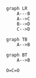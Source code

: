 <!--
#   Mermaid and SMILES
-->

<!-- #T# Table of contents -->

<!-- #C# Mermaid -->
<!-- #C# SMILES -->

<!-- #T# Beginning of content -->

<!-- #C# Mermaid -->

<!-- # |------------------------------------------------------------- -->
<!-- #T# Mermaid is used in Markdown to create diagrams such as graphs, pie charts, Gantt diagram, flowcharts, class diagrams, entity relationship diagrams, etcetera -->

<!-- #T# Pandoc can be used to render Mermaid diagrams in HTML and PDF files, this needs the use of an external Pandoc filter, such as the `mermaid-filter` filter -->

<!-- #T# to use Mermaid in Markdown, the code block is used, using the word 'mermaid' as the language of the code block -->
``` mermaid
graph LR
    A---B
    A-->C
    B-->D
    C-->D
```
<!-- #T# the first word after mermaid is , this word determines the type of diagram, 'graph' is to make flowcharts, it can also be 'pie' for a pie chart, 'gantt' for a Gantt diagram, 'stateDiagram' for a state diagram, 'classDiagram' for a class diagram, 'erDiagram' for an entity relationship diagram, 'sequenceDiagram' for a sequence diagram, each with its own syntax -->

<!-- #T# Mermaid code can be written in its own file, and it can be compiled into SVG using the `mmdc` command, which is the Mermaid CLI -->

<!-- #T# the `mmdc` command has the following basic syntax -->
<!-- # SYNTAX `mmdc -i input_file1.mmd -o output_file1.svg`{.bash} -->
<!-- #T# the file output_file1.svg contains the image form of the Mermaid diagram in input_file1.mmd -->

<!-- #T# to put a caption to the image, the `caption` attribute can be used -->
``` {.mermaid caption="image_caption1" format="svg"}
graph TB
    A-->B
```

<!-- #T# in a 'graph' diagram, LR stands for left to right, but it can be replaced with TB which stands for top to bottom, these letters can be reversed -->
``` mermaid
graph BT
    A-->B
```
<!-- # |------------------------------------------------------------- -->

<!-- #C# SMILES -->

<!-- # |------------------------------------------------------------- -->
<!-- #T# SMILES stands for Simplified Molecular Input Line Entry System, it is used in Markdown to convert plain text into 2D molecular diagrams -->

<!-- #T# to use SMILES in Markdown, a code block is used, using the word 'smiles' as the language of the code block (it may require a Mathpix SMILES extension or compiler to see the molecule) -->
```smiles
O=C=O
```
<!-- #T# this shows a carbon dioxide molecule -->
<!-- # |------------------------------------------------------------- -->